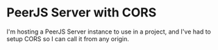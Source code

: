 # PeerJS Server with CORS

I'm hosting a PeerJS Server instance to use in a project, and I've had to setup CORS so I can call it from any origin.
